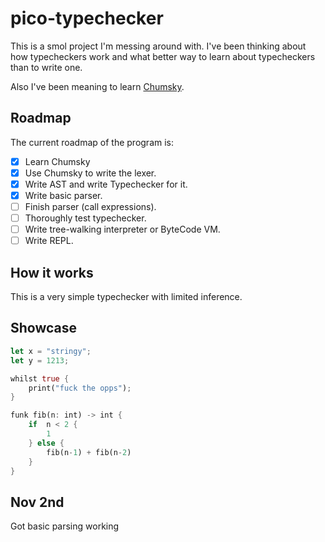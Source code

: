 # pico-typechecker

This is a smol project I'm messing around with.
I've been thinking about how typecheckers work and what better way to learn about typecheckers than to write one.

Also I've been meaning to learn [Chumsky](https://github.com/zesterer/chumsky).

## Roadmap

The current roadmap of the program is:

- [x] Learn Chumsky
- [x] Use Chumsky to write the lexer.
- [x] Write AST and write  Typechecker for it.
- [x] Write basic parser.
- [ ] Finish parser (call expressions).
- [ ] Thoroughly test typechecker.
- [ ] Write tree-walking interpreter or ByteCode VM.
- [ ] Write REPL.

## How it works

This is a very simple typechecker with limited inference.

## Showcase

```rust
let x = "stringy";
let y = 1213;

whilst true {
    print("fuck the opps");
}

funk fib(n: int) -> int {
    if  n < 2 {
        1
    } else {
        fib(n-1) + fib(n-2)
    }
}
```

## Nov 2nd

Got basic parsing working

